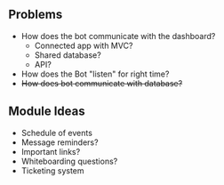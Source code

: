 ## Problems
* How does the bot communicate with the dashboard?
  * Connected app with MVC?
  * Shared database?
  * API?
* How does the Bot "listen" for right time?
* ~~How does bot communicate with database?~~

## Module Ideas
* Schedule of events
* Message reminders?
* Important links?
* Whiteboarding questions?
* Ticketing system
